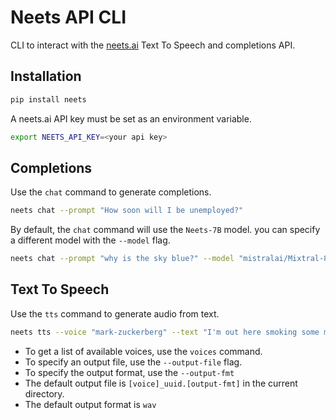# Neets API CLI 
CLI to interact with the [neets.ai](https://neets.ai/) Text To Speech 
and completions API. 

## Installation

```bash
pip install neets
```
A neets.ai API key must be set as an environment variable. 

```bash
export NEETS_API_KEY=<your api key>
```

## Completions 

Use the `chat` command to generate completions. 

```bash
neets chat --prompt "How soon will I be unemployed?" 
```

By default, the `chat` command will use the `Neets-7B` model.
you can specify a different model with the `--model` flag. 

```bash
neets chat --prompt "why is the sky blue?" --model "mistralai/Mixtral-8X7B-Instruct-v0.1"
```

## Text To Speech

Use the `tts` command to generate audio from text. 

```bash
neets tts --voice "mark-zuckerberg" --text "I'm out here smoking some meats"
```
- To get a list of available voices, use the `voices` command. 
- To specify an output file, use the `--output-file` flag. 
- To specify the output format, use the `--output-fmt`
- The default output file is `[voice]_uuid.[output-fmt]` in the current directory.
- The default output format is `wav` 